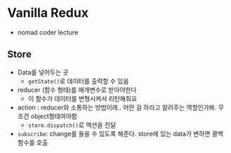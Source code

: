 # Vanilla Redux

- nomad coder lecture

## Store

- Data를 넣어두는 곳
  - `getState()`로 데이터를 출력할 수 있음
- reducer (함수 형태)를 매개변수로 받아야한다
  - 이 함수가 데이터를 변형시켜서 리턴해줘요
- action : reducer와 소통하는 방법이래.. 어떤 걸 하라고 알려주는 역할인가봐. 무조건 object형태여야함
  - `store.dispatch()`로 액션을 전달
- `subscribe`: change를 들을 수 있도록 해준다. store에 있는 data가 변하면 콜백함수를 호출
